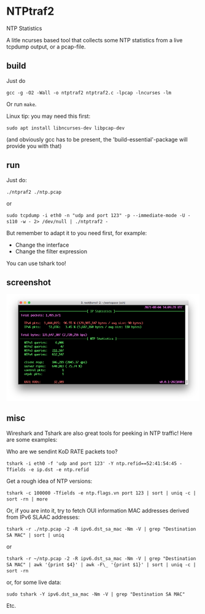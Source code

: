 # NTPtraf2
NTP Statistics

A litle ncurses based tool that collects some NTP statistics from a live
tcpdump output, or a pcap-file.

## build
Just do
```
gcc -g -O2 -Wall -o ntptraf2 ntptraf2.c -lpcap -lncurses -lm
```
Or run `make`.
 
Linux tip: you may need this first:
```
sudo apt install libncurses-dev libpcap-dev
```
(and obviously gcc has to be present, the 'build-essential'-package will provide you with that)

## run
Just do:

```
./ntpraf2 ./ntp.pcap
```
or
```
sudo tcpdump -i eth0 -n "udp and port 123" -p --immediate-mode -U -s110 -w - 2> /dev/null | ./ntptraf2 -
```
But remember to adapt it to you need first, for example:

* Change the interface
* Change the filter expression

You can use tshark too!

## screenshot
![Alt text](/ntptraf2/screenshot2.png?raw=true "Screenshot")

## misc

Wireshark and Tshark are also great tools for peeking in NTP traffic! Here
are some examples:

Who are we sendint KoD RATE packets too?
```
tshark -i eth0 -f 'udp and port 123' -Y ntp.refid==52:41:54:45 -Tfields -e ip.dst -e ntp.refid
```
Get a rough idea of NTP versions:
```
tshark -c 100000 -Tfields -e ntp.flags.vn port 123 | sort | uniq -c | sort -rn | more
```

Or, if you are into it, try to fetch OUI information MAC addresses derived
from IPv6 SLAAC addresses:

```
tshark -r ./ntp.pcap -2 -R ipv6.dst_sa_mac -Nm -V | grep "Destination SA MAC" | sort | uniq
```
or
```
tshark -r ~/ntp.pcap -2 -R ipv6.dst_sa_mac -Nm -V | grep "Destination SA MAC" | awk '{print $4}' | awk -F\_ '{print $1}' | sort | uniq -c | sort -rn
```
or, for some live data:
```
sudo tshark -Y ipv6.dst_sa_mac -Nm -V | grep "Destination SA MAC"
```
Etc.
